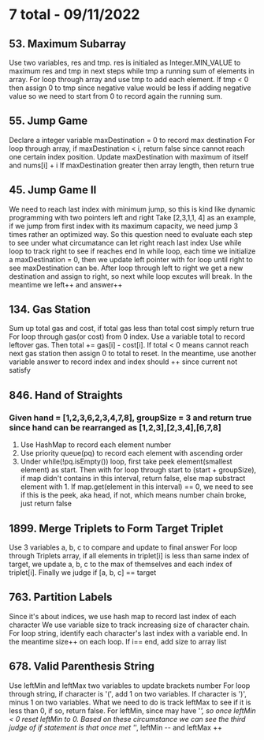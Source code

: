 # 7 total - 09/11/2022

## 53. Maximum Subarray
Use two variables, res and tmp. res is initialed as Integer.MIN_VALUE to maximum res and tmp in next steps while tmp a running sum of elements in array.
For loop through array and use tmp to add each element. If tmp < 0 then assign 0 to tmp since negative value would be less if adding negative value so we need to start from 0 to record again the running sum.

## 55. Jump Game
Declare a integer variable maxDestination = 0 to record max destination
For loop through array, if maxDestination < i, return false since cannot reach one certain index position. 
Update maxDestination with maximum of itself and nums[i] + i
If maxDestination greater then array length, then return true

## 45. Jump Game II
We need to reach last index with minimum jump, so this is kind like dynamic programming with two pointers left and right
Take [2,3,1,1, 4] as an example, if we jump from first index with its maximum capacity, we need jump 3 times rather an optimized way. So this question need to evaluate each step to see under what circumatance can let right reach last index
Use while loop to track right to see if reaches end
In while loop, each time we initialize a maxDestination = 0, then we update left pointer with for loop until right to see maxDestination can be.
After loop through left to right we get a new destination and assign to right, so next while loop excutes will break. In the meantime we left++ and answer++

## 134. Gas Station
Sum up total gas and cost, if total gas less than total cost simply return true
For loop through gas(or cost) from 0 index. Use a variable total to record leftover gas. Then total += gas[i] - cost[i]. If total < 0 means cannot reach next gas station then assign 0 to total to reset. In the meantime, use another variable answer to record index and index should ++ since current not satisfy

## 846. Hand of Straights
### Given hand = [1,2,3,6,2,3,4,7,8], groupSize = 3 and return true since hand can be rearranged as [1,2,3],[2,3,4],[6,7,8]
1. Use HashMap to record each element number
2. Use priority queue(pq) to record each element with ascending order
3. Under while(!pq.isEmpty()) loop, first take peek element(smallest element) as start. Then with for loop through start to (start + groupSize), if map didn't contains in this interval, return false, else map substract element with 1. If map.get(element in this interval) == 0, we need to see if this is the peek, aka head, if not, which means number chain broke, just return false

## 1899. Merge Triplets to Form Target Triplet
Use 3 variables a, b, c to compare and update to final answer
For loop through Triplets array, if all elements in triplet[i] is less than same index of target, we update a, b, c to the max of themselves and each index of triplet[i].
Finally we judge if [a, b, c] == target

## 763. Partition Labels
Since it's about indices, we use hash map to record last index of each character
We use variable size to track increasing size of character chain.
For loop string, identify each character's last index with a variable end. In the meantime size++ on each loop. If i== end, add size to array list

## 678. Valid Parenthesis String
Use leftMin and leftMax two variables to update brackets number
For loop through string, if character is '(', add 1 on two variables. If character is ')', minus 1 on two variables. What we need to do is track leftMax to see if it is less than 0, if so, return false. For leftMin, since may have '*', so once leftMin < 0 reset leftMin to 0. Based on these circumstance we can see the third judge of if statement is that once met '*', leftMin -- and leftMax ++

